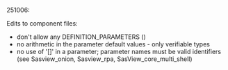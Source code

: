 251006:

Edits to component files: 
- don't allow any DEFINITION_PARAMETERS ()
- no arithmetic in the parameter default values - only verifiable types
- no use of '[]' in a parameter; parameter names must be valid identifiers (see Sasview_onion, Sasview_rpa, SasView_core_multi_shell)
